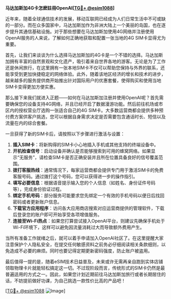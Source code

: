 **马达加斯加4G卡怎麽註冊OpenAI[[TG💪+ @esim1088](https://t.me/s/esim1088)]**

近年来，随着全球通信技术的发展，移动互联网已经成为人们日常生活中不可或缺的一部分。而在众多国家中，马达加斯加作为非洲大陆上一个美丽的岛国，也在逐步提升其通信基础设施。对于那些想要在马达加斯加使用4G网络并注册使用OpenAI服务的人来说，了解如何正确地获取和配置一张当地的4G SIM卡显得尤为重要。

首先，让我们来谈谈为什么选择马达加斯加的4G卡是一个不错的选择。马达加斯加拥有丰富的自然景观和文化遗产，吸引着来自世界各地的游客。无论是为了工作还是休闲旅行，在这里拥有一张本地SIM卡不仅可以帮助您保持与外界的联系，还能享受到更加快捷稳定的网络体验。此外，随着该地区经济的增长和技术的进步，越来越多的服务提供商开始推出针对国际用户的优惠套餐，使得购买和使用当地SIM卡变得更加方便实惠。

那么接下来我们就进入正题——如何在马达加斯加注册并使用OpenAI呢？首先需要确保您的设备支持4G网络，并且已经开启了数据漫游功能。然后前往机场或市区内的授权营业厅选购一张适合自己的4G SIM卡。大多数运营商都会提供多种预付费方案供客户挑选，您可以根据自身需求决定是否需要包含通话时长、短信以及流量在内的综合套餐。

一旦获得了新的SIM卡后，请按照以下步骤进行激活与设置：

1. **插入SIM卡**：将新购得的SIM卡小心地插入手机或其他支持的终端设备中。
2. **开机检查信号**：启动设备并确认是否能够搜索到可用的蜂窝网络。如果显示“无服务”，请检查SIM卡是否正确安装并且所在位置具备良好的信号覆盖范围。
3. **拨打客服热线**：通常情况下，每家运营商都会提供专门用于激活SIM卡的免费客服号码。通过拨打这个号码，您可以获得进一步的操作指引。
4. **填写必要信息**：根据语音提示输入您的个人信息（如姓名、身份证件号码等），完成身份验证过程。
5. **绑定手机号码**：部分服务可能要求您先绑定一个有效的手机号码以便日后找回密码或者更新账户信息。
6. **下载官方应用程序**：访问各大应用商店搜索对应运营商提供的管理软件，下载后登录您的账户即可开始享受各项增值服务。
7. **连接至Wi-Fi热点**：如果您打算尝试接入OpenAI平台，则建议先确保手机处于Wi-Fi环境下，这样可以避免因流量消耗过大而导致额外费用产生。

当所有准备工作就绪之后，就可以着手申请加入OpenAI社区了。在这里提醒大家注意保护个人隐私安全，在提交任何敏感资料之前务必仔细阅读相关条款细则，以免造成不必要的麻烦。同时也要记得定期更新密码强度，防止账户被盗用。

最后值得一提的是，随着eSIM技术日益普及，未来或许无需再亲自跑到实体店铺领取物理卡片就能轻松搞定这一切。不过现阶段而言，传统形式的SIM卡仍然是最普遍适用的方式之一。因此，如果您计划近期前往马达加斯加旅行或者长期居住的话，不妨提前做好功课，为自己挑选一款性价比高的产品吧！

[[TG💪+ @esim1088](https://t.me/s/esim1088) ![Image](https://i.postimg.cc/4NQfJmqS/Snipaste-2025-05-13-00-14-12.png)]